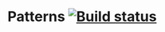 # Patterns [![Build status](https://ci.appveyor.com/api/projects/status/f0iowahck387i3fr?svg=true)](https://ci.appveyor.com/project/Elena-63/patterns)